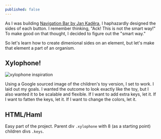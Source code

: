```yaml
---
published: false
---
```


As I was building [Navigation Bar by Jan Kaděra](), I haphazardly designed the sides of each button. I remember thinking, "Ack! This is not the smart way!" To make good on that thought, I decided to figure out the "smart way."

So let's learn how to create dimenional sides on an element, but let's make that element a part of an organism.

## Xylophone!

![xylophone inspiration](/http://2.bp.blogspot.com/_KFzj9M-mLDA/TDva0USnUaI/AAAAAAAAALg/qCekvdrOet8/s1600/xylophone.jpg)

Using a Google sourced image of the children's toy version, I set to work. I laid out my goals. I wanted the outcome to look exactly like the toy, but I also wanted it to be scalable and flexible. If I want to add extra keys, let it. If I want to fatten the keys, let it. If I want to change the colors, let it.

## HTML/Haml

Easy part of the project. Parent div `.xylophone` with 8 (as a starting point) children divs `.keys`.

